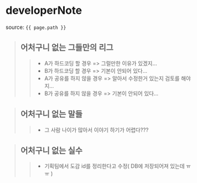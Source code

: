 # developerNote

source: `{{ page.path }}`

> ## __어처구니 없는 그들만의 리그__
>> - A가 하드코딩 할 경우 => 그럴만한 이유가 있겠지...  
>> - B가 하드코딩 할 경우 => 기본이 안되어 있다...  
>> - A가 공유를 하지 않을 경우 => 알아서 수정한거 있는지 검토를 해야지...  
>> - B가 공유를 하지 않을 경우 => 기본이 안되어 있다...

> ## __어처구니 없는 말들__
>> - 그 사람 나이가 많아서 이야기 하기가 어렵다???

> ## __어처구니 없는 실수__
>> - 기획팀에서 도감 id를 정리한다고 수정( DB에 저장되어져 있는데 ㅠㅠ )
